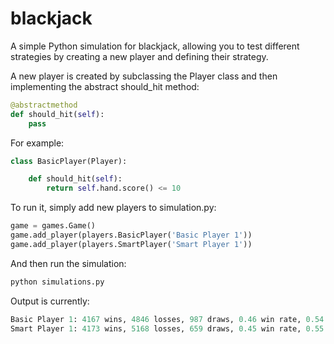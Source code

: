 # blackjack

A simple Python simulation for blackjack, allowing you to test different strategies by creating a new player and defining their strategy.

A new player is created by subclassing the Player class and then implementing the abstract should_hit method:

```python
@abstractmethod
def should_hit(self):
    pass
```

For example:

```python
class BasicPlayer(Player):

    def should_hit(self):
        return self.hand.score() <= 10
```

To run it, simply add new players to simulation.py:

```python
game = games.Game()
game.add_player(players.BasicPlayer('Basic Player 1'))
game.add_player(players.SmartPlayer('Smart Player 1'))
```

And then run the simulation:

```python
python simulations.py
```

Output is currently:

```python
Basic Player 1: 4167 wins, 4846 losses, 987 draws, 0.46 win rate, 0.54 loss rate, 0.10 draw rate
Smart Player 1: 4173 wins, 5168 losses, 659 draws, 0.45 win rate, 0.55 loss rate, 0.07 draw rate
```
